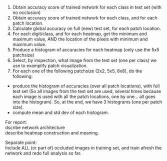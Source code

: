 1. Obtain accuracy score of trained network for each class in test set (with no occlusion)
2. Obtain accuracy score of trained network for each class, and for each patch location.
3. Calculate global accuracy on full (new) test set, for each patch location.
3. For each digit/class, and for each heatmap, get the minimum and maximum value, 
AND the location of the pixels with minimum and maximum value.
4. Produce a histogram of accuracies for each heatmap (only use the 5x5 patchsize)
5. Select, by inspection, what image from the test set (one per class) we use to examplify patch visualization.
6. For each one of the following patchsize (2x2, 5x5, 8x8), do the following:  
- produce the histogram of accuracies (over all patch locations), with full test set (So all images from the test set are used, several times because each image is used with all the patch locations, one by one... all goes into the histogram). So, at the end, we have 3 histograms (one per patch size).  
- compute mean and std dev of each histogram.  


For report:  
dscribe network architecture  
describe heatmap construction and meaning.


Separate point:  
Include ALL (or part of) occluded images in training set, and train afresh the network and redo full analysis so far.
